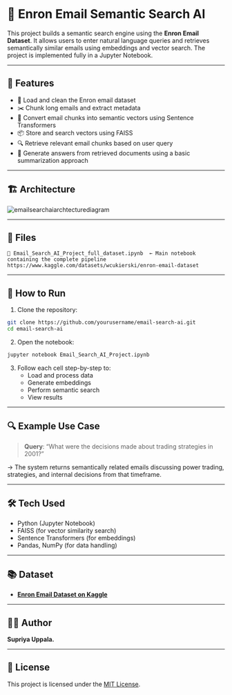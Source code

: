 
# 📧 Enron Email Semantic Search AI

This project builds a semantic search engine using the **Enron Email Dataset**. It allows users to enter natural language queries and retrieves semantically similar emails using embeddings and vector search. The project is implemented fully in a Jupyter Notebook.

---

## 📌 Features

- 📄 Load and clean the Enron email dataset
- ✂️ Chunk long emails and extract metadata
- 🔢 Convert email chunks into semantic vectors using Sentence Transformers
- 📦 Store and search vectors using FAISS
- 🔍 Retrieve relevant email chunks based on user query
- 💬 Generate answers from retrieved documents using a basic summarization approach

---

## 🏗️ Architecture

![emailsearchaiarchtecturediagram](https://github.com/user-attachments/assets/96455531-dbb8-46bc-93f0-a2139a5aa8f6)


---

## 📁 Files

```
📜 Email_Search_AI_Project_full_dataset.ipynb  ← Main notebook containing the complete pipeline
https://www.kaggle.com/datasets/wcukierski/enron-email-dataset
```

---

## 🧪 How to Run

1. Clone the repository:

```bash
git clone https://github.com/yourusername/email-search-ai.git
cd email-search-ai
```

2. Open the notebook:

```bash
jupyter notebook Email_Search_AI_Project.ipynb
```

3. Follow each cell step-by-step to:
   - Load and process data
   - Generate embeddings
   - Perform semantic search
   - View results

---

## 🔍 Example Use Case

> **Query**: “What were the decisions made about trading strategies in 2001?”

→ The system returns semantically related emails discussing power trading, strategies, and internal decisions from that timeframe.

---

## 🛠️ Tech Used

- Python (Jupyter Notebook)
- FAISS (for vector similarity search)
- Sentence Transformers (for embeddings)
- Pandas, NumPy (for data handling)

---

## 📚 Dataset

- **[Enron Email Dataset on Kaggle](https://www.kaggle.com/datasets/wcukierski/enron-email-dataset)**

---

## 🙋‍♀️ Author

**Supriya Uppala.**  

---

## 📜 License

This project is licensed under the [MIT License](LICENSE).
